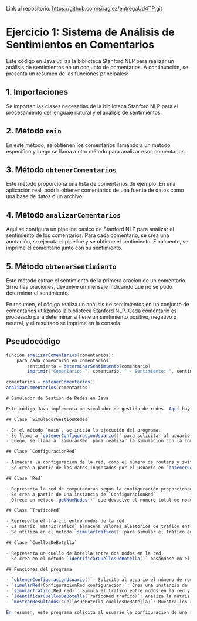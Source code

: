 Link al repositorio: https://github.com/siraglez/entregaUd4TP.git
# Ejercicio 1: Sistema de Análisis de Sentimientos en Comentarios

Este código en Java utiliza la biblioteca Stanford NLP para realizar un análisis de sentimientos en un conjunto de comentarios. A continuación, se presenta un resumen de las funciones principales:

## 1. Importaciones
Se importan las clases necesarias de la biblioteca Stanford NLP para el procesamiento del lenguaje natural y el análisis de sentimientos.

## 2. Método `main`
En este método, se obtienen los comentarios llamando a un método específico y luego se llama a otro método para analizar esos comentarios.

## 3. Método `obtenerComentarios`
Este método proporciona una lista de comentarios de ejemplo. En una aplicación real, podría obtener comentarios de una fuente de datos como una base de datos o un archivo.

## 4. Método `analizarComentarios`
Aquí se configura un pipeline básico de Stanford NLP para analizar el sentimiento de los comentarios. Para cada comentario, se crea una anotación, se ejecuta el pipeline y se obtiene el sentimiento. Finalmente, se imprime el comentario junto con su sentimiento.

## 5. Método `obtenerSentimiento`
Este método extrae el sentimiento de la primera oración de un comentario. Si no hay oraciones, devuelve un mensaje indicando que no se pudo determinar el sentimiento.

En resumen, el código realiza un análisis de sentimientos en un conjunto de comentarios utilizando la biblioteca Stanford NLP. Cada comentario es procesado para determinar si tiene un sentimiento positivo, negativo o neutral, y el resultado se imprime en la consola.

## Pseudocódigo

```java
función analizarComentarios(comentarios):
    para cada comentario en comentarios:
        sentimiento = determinarSentimiento(comentario)
        imprimir("Comentario: ", comentario, " - Sentimiento: ", sentimiento)

comentarios = obtenerComentarios()
analizarComentarios(comentarios)

# Simulador de Gestión de Redes en Java

Este código Java implementa un simulador de gestión de redes. Aquí hay una explicación detallada:

## Clase `SimuladorGestionRedes`

- En el método `main`, se inicia la ejecución del programa.
- Se llama a `obtenerConfiguracionUsuario()` para solicitar al usuario la configuración de la red.
- Luego, se llama a `simularRed` para realizar la simulación con la configuración proporcionada.

## Clase `ConfiguracionRed`

- Almacena la configuración de la red, como el número de routers y switches.
- Se crea a partir de los datos ingresados por el usuario en `obtenerConfiguracionUsuario()`.

## Clase `Red`

- Representa la red de computadoras según la configuración proporcionada.
- Se crea a partir de una instancia de `ConfiguracionRed`.
- Ofrece un método `getNumNodos()` que devuelve el número total de nodos en la red (suma de routers y switches).

## Clase `TraficoRed`

- Representa el tráfico entre nodos de la red.
- La matriz `matrizTrafico` almacena valores aleatorios de tráfico entre nodos.
- Se utiliza en el método `simularTrafico()` para simular el tráfico en la red.

## Clase `CuellosDeBotella`

- Representa un cuello de botella entre dos nodos en la red.
- Se crea en el método `identificarCuellosDeBotella()` basándose en el análisis de la matriz de tráfico.

## Funciones del programa

- `obtenerConfiguracionUsuario()`: Solicita al usuario el número de routers, switches y otros datos necesarios para configurar la red. Devuelve un objeto `ConfiguracionRed`.
- `simularRed(ConfiguracionRed configuracion)`: Crea una instancia de `Red` basada en la configuración, simula el tráfico y busca cuellos de botella. Luego, muestra los resultados.
- `simularTrafico(Red red)`: Simula el tráfico entre nodos en la red y devuelve un objeto `TraficoRed`.
- `identificarCuellosDeBotella(TraficoRed trafico)`: Analiza la matriz de tráfico y devuelve un objeto `CuellosDeBotella` que representa el cuello de botella detectado.
- `mostrarResultados(CuellosDeBotella cuellosDeBotella)`: Muestra los resultados de la simulación, específicamente el cuello de botella detectado.

En resumen, este programa solicita al usuario la configuración de una red, simula el tráfico en la red y muestra los posibles cuellos de botella. La simulación es básica y utiliza valores aleatorios para el tráfico entre nodos.

